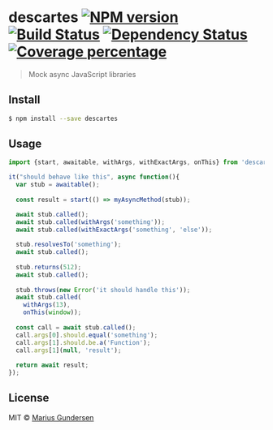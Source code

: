 # descartes [![NPM version][npm-image]][npm-url] [![Build Status][travis-image]][travis-url] [![Dependency Status][daviddm-image]][daviddm-url] [![Coverage percentage][coveralls-image]][coveralls-url]
> Mock async JavaScript libraries


## Install

```sh
$ npm install --save descartes
```


## Usage

```js
import {start, awaitable, withArgs, withExactArgs, onThis} from 'descartes';

it("should behave like this", async function(){
  var stub = awaitable();
  
  const result = start(() => myAsyncMethod(stub));

  await stub.called();
  await stub.called(withArgs('something'));
  await stub.called(withExactArgs('something', 'else'));
  
  stub.resolvesTo('something');
  await stub.called();
  
  stub.returns(512);
  await stub.called();
  
  stub.throws(new Error('it should handle this'));
  await stub.called(
    withArgs(13),
    onThis(window));
    
  const call = await stub.called();
  call.args[0].should.equal('something');
  call.args[1].should.be.a('Function');
  call.args[1](null, 'result');
  
  return await result;
});

```

## License

MIT © [Marius Gundersen](https://mariusgundersen.net)


[npm-image]: https://badge.fury.io/js/descartes.svg
[npm-url]: https://npmjs.org/package/descartes
[travis-image]: https://travis-ci.org/mariusGundersen/descartes.svg?branch=master
[travis-url]: https://travis-ci.org/mariusGundersen/descartes
[daviddm-image]: https://david-dm.org/mariusGundersen/descartes.svg?theme=shields.io
[daviddm-url]: https://david-dm.org/mariusGundersen/descartes
[coveralls-image]: https://coveralls.io/repos/mariusGundersen/descartes/badge.svg
[coveralls-url]: https://coveralls.io/r/mariusGundersen/descartes
